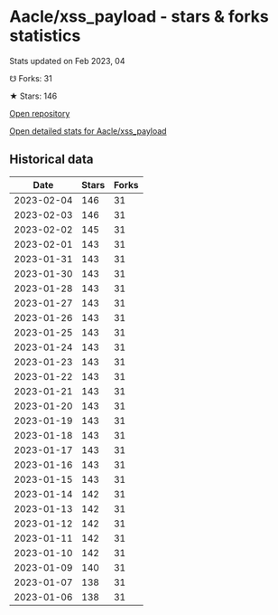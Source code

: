 # Aacle/xss_payload - stars & forks statistics

Stats updated on Feb 2023, 04

☋ Forks: 31

★ Stars: 146

[Open repository](https://github.com/Aacle/xss_payload)

[Open detailed stats for Aacle/xss_payload](https://reviewgithub.com/rep/Aacle/xss_payload)

## Historical data
| Date | Stars | Forks |
|------|-------|-------|
| 2023-02-04 | 146 | 31 | 
| 2023-02-03 | 146 | 31 | 
| 2023-02-02 | 145 | 31 | 
| 2023-02-01 | 143 | 31 | 
| 2023-01-31 | 143 | 31 | 
| 2023-01-30 | 143 | 31 | 
| 2023-01-28 | 143 | 31 | 
| 2023-01-27 | 143 | 31 | 
| 2023-01-26 | 143 | 31 | 
| 2023-01-25 | 143 | 31 | 
| 2023-01-24 | 143 | 31 | 
| 2023-01-23 | 143 | 31 | 
| 2023-01-22 | 143 | 31 | 
| 2023-01-21 | 143 | 31 | 
| 2023-01-20 | 143 | 31 | 
| 2023-01-19 | 143 | 31 | 
| 2023-01-18 | 143 | 31 | 
| 2023-01-17 | 143 | 31 | 
| 2023-01-16 | 143 | 31 | 
| 2023-01-15 | 143 | 31 | 
| 2023-01-14 | 142 | 31 | 
| 2023-01-13 | 142 | 31 | 
| 2023-01-12 | 142 | 31 | 
| 2023-01-11 | 142 | 31 | 
| 2023-01-10 | 142 | 31 | 
| 2023-01-09 | 140 | 31 | 
| 2023-01-07 | 138 | 31 | 
| 2023-01-06 | 138 | 31 | 

